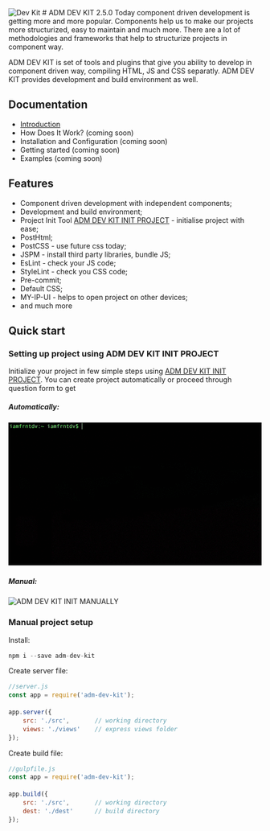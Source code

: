 <img title="Dev Kit" src="http://adm-designhouse.com/adm-dev-kit-logo.svg">  
# ADM DEV KIT 2.5.0
Today component driven development is getting more and more popular. Components help us to make our projects more structurized, easy to maintain and much more.
There are a lot of methodologies and frameworks that help to structurize projects in component way.

ADM DEV KIT is set of tools and plugins that give you ability to develop in component driven way, compiling HTML, JS and CSS separatly. 
ADM DEV KIT provides development and build environment as well.


## Documentation
- [Introduction](https://github.com/admdh/adm-dev-kit/blob/2.5.0/_docs/introduction.md)
- How Does It Work? (coming soon)
- Installation and Configuration (coming soon)
- Getting started (coming soon)
- Examples (coming soon)


## Features
- Component driven development with independent components;
- Development and build environment;
- Project Init Tool [ADM DEV KIT INIT PROJECT](https://github.com/admdh/adm-dev-kit-init-project) - initialise project with ease;
- PostHtml;
- PostCSS - use future css today;
- JSPM - install third party libraries, bundle JS;
- EsLint - check your JS code;
- StyleLint - check you CSS code;
- Pre-commit;
- Default CSS;
- MY-IP-UI - helps to open project on other devices;
- and much more 


## Quick start

### Setting up project using ADM DEV KIT INIT PROJECT
Initialize your project in few simple steps using [ADM DEV KIT INIT PROJECT](https://github.com/admdh/adm-dev-kit-init-project). You can create project automatically or proceed through question form to get
##### Automatically:
![ADM DEV KIT INIT AUTOMATICALLY](https://raw.githubusercontent.com/admdh/adm-dev-kit-init-project/master/images/adm-dev-kit-auto-project-init.gif)
##### Manual:
![ADM DEV KIT INIT MANUALLY](https://raw.githubusercontent.com/admdh/adm-dev-kit-init-project/master/images/adm-dev-kit-manual-project-init.gif)


### Manual project setup
Install:
```js
npm i --save adm-dev-kit
```


Create server file:
```js
//server.js
const app = require('adm-dev-kit');

app.server({
    src: './src',       // working directory
    views: './views'    // express views folder
});
```
Create build file: 
```js
//gulpfile.js
const app = require('adm-dev-kit');

app.build({
    src: './src',       // working directory
    dest: './dest'      // build directory
});
```
